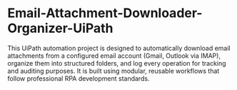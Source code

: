 # Email-Attachment-Downloader-Organizer-UiPath
This UiPath automation project is designed to automatically download email attachments from a configured email account (Gmail, Outlook via IMAP), organize them into structured folders, and log every operation for tracking and auditing purposes. It is built using modular, reusable workflows that follow professional RPA development standards.
